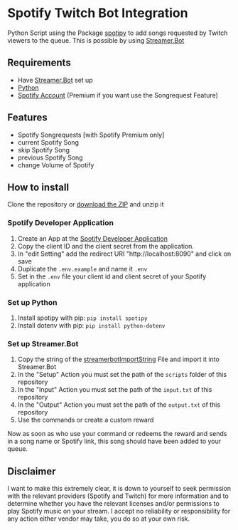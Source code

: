 # Spotify Twitch Bot Integration
Python Script using the Package [spotipy](https://github.com/plamere/spotipy) to add songs requested by Twitch viewers to the queue. This is possible by using  [Streamer.Bot](https://streamer.bot/)

## Requirements
- Have [Streamer.Bot](https://streamer.bot/) set up
- [Python](https://www.python.org/)
- [Spotify Account](https://www.spotify.com/) (Premium if you want use the Songrequest Feature)

## Features
- Spotify Songrequests [with Spotify Premium only]
- current Spotify Song
- skip Spotify Song
- previous Spotify Song
- change Volume of Spotify


## How to install
Clone the repository or [download the ZIP](https://github.com/j0nas500/spotifyTwitchBot/archive/refs/heads/master.zip) and unzip it

### Spotify Developer Application
1. Create an App at the [Spotify Developer Application](https://developer.spotify.com/dashboard/login)
2. Copy the client ID and the client secret from the application.
3. In "edit Setting" add the redirect URI "http://localhost:8090" and click on save
4. Duplicate the `.env.example` and name it `.env`
5. Set in the `.env` file your client id and client secret of your Spotify application

### Set up Python
1. Install spotipy with pip: `pip install spotipy`
2. Install dotenv with pip: `pip install python-dotenv`

### Set up Streamer.Bot
1. Copy the string of the [streamerbotImportString](https://raw.githubusercontent.com/j0nas500/spotifyTwitchBot/master/streamerbotImportString) File and import it into Streamer.Bot
2. In the "Setup" Action you must set the path of the `scripts` folder of this repository
3. In the "Input" Action you must set the path of the `input.txt` of this repository
4. In the "Output" Action you must set the path of the `output.txt` of this repository
5. Use the commands or create a custom reward

Now as soon as who use your command or redeems the reward and sends in a song name or Spotify link, this song should have been added to your queue. 


## Disclaimer
I want to make this extremely clear, it is down to yourself to seek permission with the relevant providers (Spotify and Twitch) for more information and to determine whether you have the relevant licenses and/or permissions to play Spotify music on your stream. I accept no reliability or responsibility for any action either vendor may take,  you do so at your own risk.